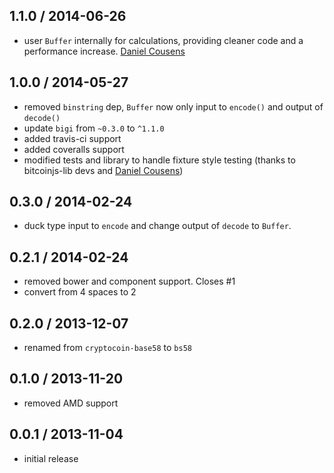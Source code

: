 1.1.0 / 2014-06-26
------------------
* user `Buffer` internally for calculations, providing cleaner code and a performance increase. [Daniel Cousens](https://github.com/cryptocoinjs/bs58/commit/129c71de8bc1e36f113bce06da0616066f41c5ca)


1.0.0 / 2014-05-27
------------------
* removed `binstring` dep, `Buffer` now only input to `encode()` and output of `decode()`
* update `bigi` from `~0.3.0` to `^1.1.0`
* added travis-ci support
* added coveralls support
* modified tests and library to handle fixture style testing (thanks to bitcoinjs-lib devs and [Daniel Cousens](https://github.com/dcousens))


0.3.0 / 2014-02-24
------------------
* duck type input to `encode` and change output of `decode` to `Buffer`.


0.2.1 / 2014-02-24
------------------
* removed bower and component support. Closes #1
* convert from 4 spaces to 2


0.2.0 / 2013-12-07
------------------
* renamed from `cryptocoin-base58` to `bs58`


0.1.0 / 2013-11-20
------------------
* removed AMD support


0.0.1 / 2013-11-04
------------------
* initial release
